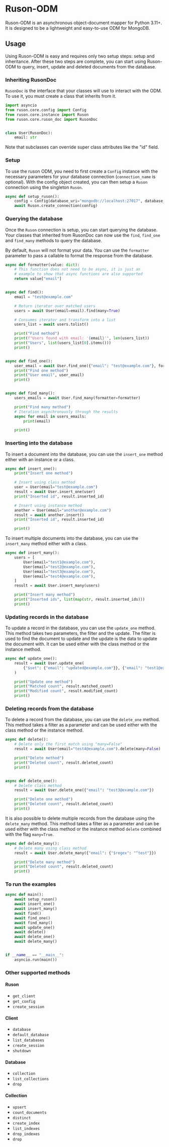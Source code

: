 # Ruson-ODM

Ruson-ODM is an asynchronous object-document mapper for Python 3.11+. It is designed to be a lightweight and easy-to-use ODM for MongoDB.

## Usage

Using Ruson-ODM is easy and requires only two setup steps: setup and inheritance. After these two steps are complete, you can start using Ruson-ODM to query, insert, update and deleted documents from the database.

### Inheriting RusonDoc

`RusonDoc` is the interface that your classes will use to interact with the ODM. To use it, you must create a class that inherits from it.

```python
import asyncio
from ruson.core.config import Config
from ruson.core.instance import Ruson
from ruson.core.ruson_doc import RusonDoc


class User(RusonDoc):
    email: str
```

Note that subclasses can override super class attributes like the "id" field.

### Setup

To use the ruson ODM, you need to first create a `Config` instance with the necessary parameters for your database connection (`connection_name` is optional). With the config object created, you can then setup a `Ruson` connection using the singleton `Ruson`.

```python
async def setup_ruson():
    config = Config(database_uri="mongodb://localhost:27017", database_name="test", connection_name="default")
    await Ruson.create_connection(config)
```

### Querying the database

Once the `Ruson` connection is setup, you can start querying the database. Your classes that inherited from RusonDoc can now use the `find`, `find_one` and `find_many` methods to query the database.

By default, `Ruson` will not format your data. You can use the `formatter` parameter to pass a callable to format the response from the database.

```python
async def formatter(value: dict):
    # This function does not need to be async, it is just an
    # example to show that async functions are also supported
    return value["email"]


async def find():
    email = "test@example.com"

    # Return iterator over matched users
    users = await User(email=email).find(many=True)

    # Consumes iterator and transform into a list
    users_list = await users.tolist()

    print("Find method")
    print(f"Users found with email: '{email}'", len(users_list))
    print("Users", list(users_list[0].items()))
    print()


async def find_one():
    user_email = await User.find_one({"email": "test@example.com"}, formatter=formatter)
    print("Find one method")
    print("User email", user_email)
    print()


async def find_many():
    users_emails = await User.find_many(formatter=formatter)

    print("Find many method")
    # Iteration asynchronously through the results
    async for email in users_emails:
        print(email)

    print()
```

### Inserting into the database

To insert a document into the database, you can use the `insert_one` method either with an instance or a class.

```python
async def insert_one():
    print("Insert one method")

    # Insert using class method
    user = User(email="test@example.com")
    result = await User.insert_one(user)
    print("Inserted id", result.inserted_id)

    # Insert using instance method
    another = User(email="another@example.com")
    result = await another.insert()
    print("Inserted id", result.inserted_id)

    print()
```

To insert multiple documents into the database, you can use the `insert_many` method either with a class.

```python
async def insert_many():
    users = [
        User(email="test1@example.com"),
        User(email="test2@example.com"),
        User(email="test3@example.com"),
        User(email="test4@example.com"),
    ]
    result = await User.insert_many(users)

    print("Insert many method")
    print("Inserted ids", list(map(str, result.inserted_ids)))
    print()
```

### Updating records in the database

To update a record in the database, you can use the `update_one` method. This method takes two parameters, the filter and the update. The filter is used to find the document to update and the update is the data to update the document with. It can be used either with the class method or the instance method.

```python
async def update_one():
    result = await User.update_one(
        {"$set": {"email": "updated@example.com"}}, {"email": "test1@example.com"}
    )

    print("Update one method")
    print("Matched count", result.matched_count)
    print("Modified count", result.modified_count)
    print()
```

### Deleting records from the database

To delete a record from the database, you can use the `delete_one` method. This method takes a filter as a parameter and can be used either with the class method or the instance method.

```python
async def delete():
    # Delete only the first match using "many=False"
    result = await User(email="test4@example.com").delete(many=False)

    print("Delete method")
    print("Deleted count", result.deleted_count)
    print()


async def delete_one():
    # Delete class method
    result = await User.delete_one({"email": "test3@example.com"})

    print("Delete one method")
    print("Deleted count", result.deleted_count)
    print()
```

It is also possible to delete multiple records from the database using the `delete_many` method. This method takes a filter as a parameter and can be used either with the class method or the instance method `delete` combined with the flag `many=True`.

```python
async def delete_many():
    # Delete many using class method
    result = await User.delete_many({"email": {"$regex": "^test"}})

    print("Delete many method")
    print("Deleted count", result.deleted_count)
    print()
```

### To run the examples

```python
async def main():
    await setup_ruson()
    await insert_one()
    await insert_many()
    await find()
    await find_one()
    await find_many()
    await update_one()
    await delete()
    await delete_one()
    await delete_many()


if __name__ == "__main__":
    asyncio.run(main())
```

### Other supported methods

#### Ruson

-   `get_client`
-   `get_config`
-   `create_session`

#### Client

-   `database`
-   `default_database`
-   `list_databases`
-   `create_session`
-   `shutdown`

#### Database

-   `collection`
-   `list_collections`
-   `drop`

#### Collection

-   `upsert`
-   `count_documents`
-   `distinct`
-   `create_index`
-   `list_indexes`
-   `drop_indexes`
-   `drop`
